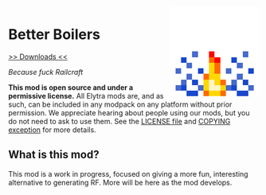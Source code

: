 <img src="logo.png" align="right" width="180px"/>

# Better Boilers

[>> Downloads <<](https://github.com/elytra/betterboilers/releases)

*Because fuck Railcraft*

**This mod is open source and under a permissive license.** All Elytra mods are,
and as such, can be included in any modpack on any platform without prior
permission. We appreciate hearing about people using our mods, but you do not
need to ask to use them. See the [LICENSE file](COPYING.gpl) and [COPYING exception](COPYING) for more details.

## What is this mod?

This mod is a work in progress, focused on giving a more fun, interesting alternative to generating RF. More will be here as the mod develops.
